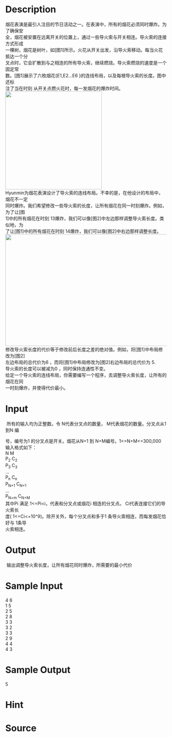 
# Description

<div class="content"><div>烟花表演是最引人注目的节日活动之一。在表演中，所有的烟花必须同时爆炸。为了确保安</div>
<div>全，烟花被安置在远离开关的位置上，通过一些导火索与开关相连。导火索的连接方式形成</div>
<div>一棵树，烟花是树叶，如[图1]所示。火花从开关出发，沿导火索移动。每当火花抵达一个分</div>
<div>叉点时，它会扩散到与之相连的所有导火索，继续燃烧。导火索燃烧的速度是一个固定常</div>
<div>数。[图1]展示了六枚烟花{E1,E2...E6 }的连线布局，以及每根导火索的长度。图中还标</div>
<div>注了当在时刻 从开关点燃火花时，每一发烟花的爆炸时间。</div>
<div><img src="/source/bzoj/4585/img/aHR0cHM6Ly9seWRzeS5jb20vSnVkZ2VPbmxpbmUvdXBsb2FkLzIwMTYwNS8xMTEucG5n.png" width="301" height="306" alt=""/></div>
<div>Hyunmin为烟花表演设计了导火索的连线布局。不幸的是，在他设计的布局中，烟花不一定</div>
<div>同时爆炸。我们希望修改一些导火索的长度，让所有烟花在同一时刻爆炸。例如，为了让[图</div>
<div>1]中的所有烟花在时刻 13爆炸，我们可以像[图2]中左边那样调整导火索长度。类似地，为</div>
<div>了让[图1]中的所有烟花在时刻 14爆炸，我们可以像[图2]中右边那样调整长度。</div>
<div><img src="/source/bzoj/4585/img/aHR0cHM6Ly9seWRzeS5jb20vSnVkZ2VPbmxpbmUvdXBsb2FkLzIwMTYwNS8yMjIucG5n.png" width="584" height="349" alt=""/></div>
<div>修改导火索长度的代价等于修改前后长度之差的绝对值。例如，将[图1]中布局修改为[图2]</div>
<div>左边布局的总代价为6 ，而将[图1]中布局修改为[图2]右边布局的总代价为 5.</div>
<div>导火索的长度可以被减为0 ，同时保持连通性不变。</div>
<div>给定一个导火索的连线布局，你需要编写一个程序，去调整导火索长度，让所有的烟花在同</div>
<div>一时刻爆炸，并使得代价最小。</div>
<div></div></div>

# Input

<div class="content"><p> 所有的输入均为正整数。令 N代表分叉点的数量， M代表烟花的数量。分叉点从1 到N 编</p>
<div>号，编号为1 的分叉点是开关。烟花从N+1 到 N+M编号。1&lt;=N+M&lt;=300,000</div>
<div>输入格式如下：</div>
<div>N M</div>
<div>P<sub>2</sub> C<sub>2</sub></div>
<div>P<sub>3</sub> C<sub>3</sub></div>
<div>...</div>
<div>P<sub>n</sub> C<sub>n</sub></div>
<div>P<sub>N+1</sub> C<sub>N+1</sub></div>
<div>...</div>
<div>P<sub>N+m</sub> C<sub>N+M</sub></div>
<div>其中Pi 满足 1&lt;=Pi&lt;i，代表和分叉点或烟花i 相连的分叉点。 Ci代表连接它们的导火索长</div>
<div>度( 1&lt;=Ci&lt;=10^9)。除开关外，每个分叉点和多于1 条导火索相连，而每发烟花恰好与 1条导</div>
<div>火索相连。</div></div>

# Output

<div class="content"><p> 输出调整导火索长度，让所有烟花同时爆炸，所需要的最小代价</p></div>

# Sample Input

<div class="content"><span class="sampledata">4 6<br/>
1 5<br/>
2 5<br/>
2 8<br/>
3 3<br/>
3 2<br/>
3 3<br/>
2 9<br/>
4 4<br/>
4 3</span></div>

# Sample Output

<div class="content"><span class="sampledata">5</span></div>

# Hint

<div class="content"><p></p></div>

# Source

<div class="content"><p><a href="problemset.php?search="></a></p></div>

